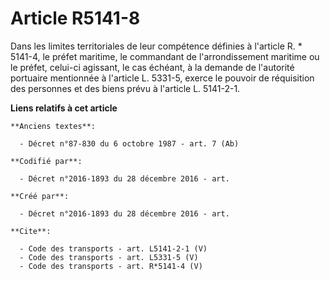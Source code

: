# Article R5141-8

Dans les limites territoriales de leur compétence définies à l'article R. * 5141-4, le préfet maritime, le commandant de
l'arrondissement maritime ou le préfet, celui-ci agissant, le cas échéant, à la demande de l'autorité portuaire mentionnée à
l'article L. 5331-5, exerce le pouvoir de réquisition des personnes et des biens prévu à l'article L. 5141-2-1.

**Liens relatifs à cet article**

	**Anciens textes**:

	  - Décret n°87-830 du 6 octobre 1987 - art. 7 (Ab)

	**Codifié par**:

	  - Décret n°2016-1893 du 28 décembre 2016 - art.

	**Créé par**:

	  - Décret n°2016-1893 du 28 décembre 2016 - art.

	**Cite**:

	  - Code des transports - art. L5141-2-1 (V)
	  - Code des transports - art. L5331-5 (V)
	  - Code des transports - art. R*5141-4 (V)
